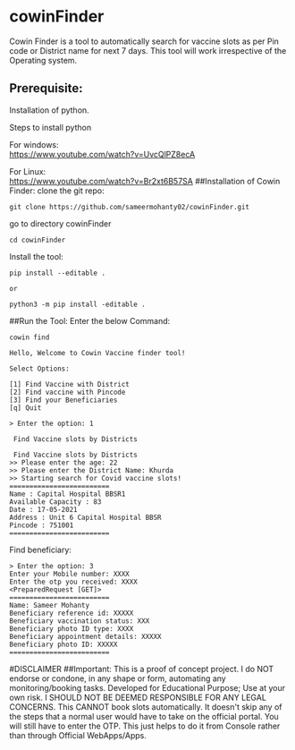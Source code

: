 # cowinFinder
Cowin Finder is a tool to automatically search for vaccine slots as per Pin  code or District name for next 7 days.
This tool will work irrespective of the Operating system.
## Prerequisite:
Installation of python.

Steps to install python

For windows:\
https://www.youtube.com/watch?v=UvcQlPZ8ecA 

For Linux:\
https://www.youtube.com/watch?v=Br2xt6B57SA 
##Installation of Cowin Finder:
clone the git repo:
```text
git clone https://github.com/sameermohanty02/cowinFinder.git
```

go to directory cowinFinder
```text
cd cowinFinder
```
Install the tool:
```text
pip install --editable .

or

python3 -m pip install -editable .
```

##Run the Tool:
Enter the below Command:

```text
cowin find
```

```text
Hello, Welcome to Cowin Vaccine finder tool!

Select Options:

[1] Find Vaccine with District
[2] Find vaccine with Pincode
[3] Find your Beneficiaries
[q] Quit

> Enter the option: 1

 Find Vaccine slots by Districts

 Find Vaccine slots by Districts
>> Please enter the age: 22
>> Please enter the District Name: Khurda
>> Starting search for Covid vaccine slots!
=========================
Name : Capital Hospital BBSR1
Available Capacity : 83
Date : 17-05-2021
Address : Unit 6 Capital Hospital BBSR
Pincode : 751001
=========================

```
Find beneficiary:
```text
> Enter the option: 3
Enter your Mobile number: XXXX
Enter the otp you received: XXXX
<PreparedRequest [GET]>
=========================
Name: Sameer Mohanty
Beneficiary reference id: XXXXX
Beneficiary vaccination status: XXX
Beneficiary photo ID type: XXXX
Beneficiary appointment details: XXXXX
Beneficiary photo ID: XXXXX
=========================

```

#DISCLAIMER
##Important:
This is a proof of concept project. I do NOT endorse or condone, in any shape or form, automating any monitoring/booking tasks. Developed for Educational Purpose; Use at your own risk. I SHOULD NOT BE DEEMED RESPONSIBLE FOR ANY LEGAL CONCERNS.
This CANNOT book slots automatically. It doesn't skip any of the steps that a normal user would have to take on the official portal. You will still have to enter the OTP. This just helps to do it from Console rather than through Official WebApps/Apps.